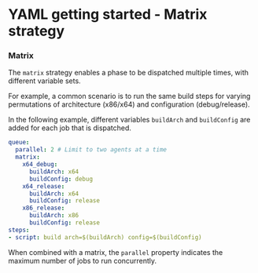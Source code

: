 # YAML getting started - Matrix strategy

### Matrix

The `matrix` strategy enables a phase to be dispatched multiple times, with different variable sets.

For example, a common scenario is to run the same build steps for varying permutations of architecture (x86/x64) and configuration (debug/release).

In the following example, different variables `buildArch` and `buildConfig` are added for each job that is dispatched.

```yaml
queue:
  parallel: 2 # Limit to two agents at a time
  matrix:
    x64_debug:
      buildArch: x64
      buildConfig: debug
    x64_release:
      buildArch: x64
      buildConfig: release
    x86_release:
      buildArch: x86
      buildConfig: release
steps:
- script: build arch=$(buildArch) config=$(buildConfig)
```

When combined with a matrix, the `parallel` property indicates the maximum number of jobs to run concurrently.
